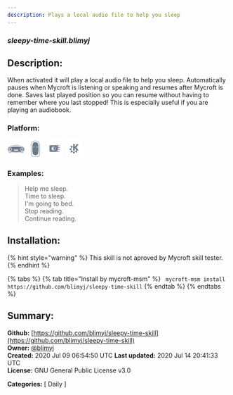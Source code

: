 ```yaml
---
description: Plays a local audio file to help you sleep
---
```


### _sleepy-time-skill.blimyj_  
## Description:  
When activated it will play a local audio file to help you sleep.
Automatically pauses when Mycroft is listening or speaking and resumes after Mycroft is done.
Saves last played position so you can resume without having to remember where you last stopped!
This is especially useful if you are playing an audiobook.  
  
  
### Platform:  
 ![Mark I](../.gitbook/assets/mark-1-icon.png)  ![Mark II](../.gitbook/assets/mark-2-icon.png)  ![Picroft](../.gitbook/assets/picroft-icon.png)  ![plasmoid](../.gitbook/assets/kde.png)   
### Examples:  
> Help me sleep.  
> Time to sleep.  
> I'm going to bed.  
> Stop reading.  
> Continue reading.  
  
## Installation:  
{% hint style="warning" %}
This skill is not aproved by Mycroft skill tester.
{% endhint %}
    
{% tabs %}
{% tab title="Install by mycroft-msm" %}
``` mycroft-msm install https://github.com/blimyj/sleepy-time-skill```
{% endtab %}
  {% endtabs %}
    
## Summary:  
**Github:** [https://github.com/blimyj/sleepy-time-skill](https://github.com/blimyj/sleepy-time-skill)  
**Owner:** [@blimyj](https://github.com/blimyj)  
**Created:** 2020 Jul 09 06:54:50 UTC  **Last updated:** 2020 Jul 14 20:41:33 UTC  
**License:** GNU General Public License v3.0  
  
**Categories:** [ Daily ]   
